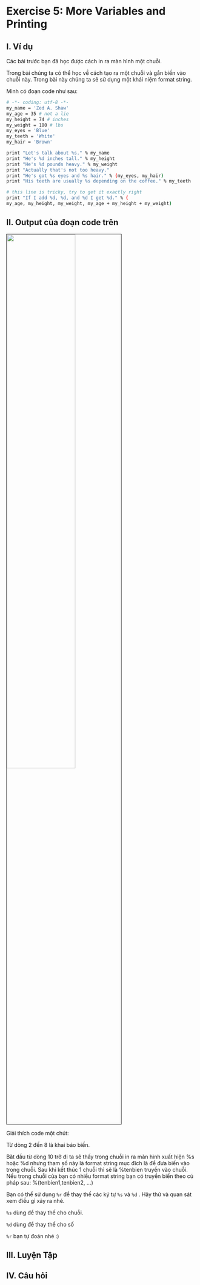 # Exercise 5: More Variables and Printing

## I. Ví dụ 
Các bài trước bạn đã học được cách in ra màn hình một chuỗi.

Trong bài chúng ta có thể học về cách tạo ra một chuỗi và gắn biến vào chuỗi này. Trong bài này chúng ta sẽ sử dụng một khái niệm format string.

Mình có đoạn code như sau: 

```sh
# -*- coding: utf-8 -*-
my_name = 'Zed A. Shaw'
my_age = 35 # not a lie
my_height = 74 # inches
my_weight = 180 # lbs
my_eyes = 'Blue'
my_teeth = 'White'
my_hair = 'Brown'

print "Let's talk about %s." % my_name
print "He's %d inches tall." % my_height
print "He's %d pounds heavy." % my_weight
print "Actually that's not too heavy."
print "He's got %s eyes and %s hair." % (my_eyes, my_hair)
print "His teeth are usually %s depending on the coffee." % my_teeth

# this line is tricky, try to get it exactly right
print "If I add %d, %d, and %d I get %d." % (
my_age, my_height, my_weight, my_age + my_height + my_weight)
```

## II. Output của đoạn code trên 

<img src=http://i.imgur.com/4QdLBd4.png width="60%" height="60%" border="1">


Giải thích code một chút:

Từ dòng 2 đến 8 là khai báo biến.

Băt đầu từ dòng 10 trở đi ta sẽ thấy trong chuỗi in ra màn hình xuất hiện %s hoặc %d nhưng tham số này là format string mục đích là để đưa biến vào trong chuỗi. Sau khi kết thúc 1 chuỗi thì sẽ là %tenbien truyền vào chuỗi. Nếu trong chuỗi của bạn có nhiều format string bạn có truyền biến theo cú pháp sau: %(tenbien1,tenbien2, ...)

Bạn có thể sử dụng `%r` để thay thế các ký tự `%s` và `%d` . Hãy thử và quan sát xem điều gì xảy ra nhé.

`%s` dùng để thay thế cho chuỗi.

`%d` dùng để thay thế cho số

`%r` bạn tự đoán nhé :)

## III. Luyện Tập 

## IV. Câu hỏi 



